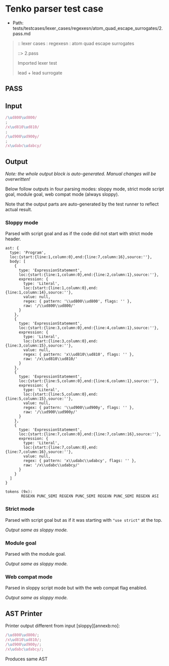 # Tenko parser test case

- Path: tests/testcases/lexer_cases/regexesn/atom_quad_escape_surrogates/2.pass.md

> :: lexer cases : regexesn : atom quad escape surrogates
>
> ::> 2.pass
>
> Imported lexer test
>
> lead + lead surrogate

## PASS

## Input

`````js
/\ud800\ud800/
;
/x\ud810\ud810/
;
/\ud900\ud900y/
;
/x\udabc\udabcy/
`````

## Output

_Note: the whole output block is auto-generated. Manual changes will be overwritten!_

Below follow outputs in four parsing modes: sloppy mode, strict mode script goal, module goal, web compat mode (always sloppy).

Note that the output parts are auto-generated by the test runner to reflect actual result.

### Sloppy mode

Parsed with script goal and as if the code did not start with strict mode header.

`````
ast: {
  type: 'Program',
  loc:{start:{line:1,column:0},end:{line:7,column:16},source:''},
  body: [
    {
      type: 'ExpressionStatement',
      loc:{start:{line:1,column:0},end:{line:2,column:1},source:''},
      expression: {
        type: 'Literal',
        loc:{start:{line:1,column:0},end:{line:1,column:14},source:''},
        value: null,
        regex: { pattern: '\\ud800\\ud800', flags: '' },
        raw: '/\\ud800\\ud800/'
      }
    },
    {
      type: 'ExpressionStatement',
      loc:{start:{line:3,column:0},end:{line:4,column:1},source:''},
      expression: {
        type: 'Literal',
        loc:{start:{line:3,column:0},end:{line:3,column:15},source:''},
        value: null,
        regex: { pattern: 'x\\ud810\\ud810', flags: '' },
        raw: '/x\\ud810\\ud810/'
      }
    },
    {
      type: 'ExpressionStatement',
      loc:{start:{line:5,column:0},end:{line:6,column:1},source:''},
      expression: {
        type: 'Literal',
        loc:{start:{line:5,column:0},end:{line:5,column:15},source:''},
        value: null,
        regex: { pattern: '\\ud900\\ud900y', flags: '' },
        raw: '/\\ud900\\ud900y/'
      }
    },
    {
      type: 'ExpressionStatement',
      loc:{start:{line:7,column:0},end:{line:7,column:16},source:''},
      expression: {
        type: 'Literal',
        loc:{start:{line:7,column:0},end:{line:7,column:16},source:''},
        value: null,
        regex: { pattern: 'x\\udabc\\udabcy', flags: '' },
        raw: '/x\\udabc\\udabcy/'
      }
    }
  ]
}

tokens (9x):
       REGEXN PUNC_SEMI REGEXN PUNC_SEMI REGEXN PUNC_SEMI REGEXN ASI
`````

### Strict mode

Parsed with script goal but as if it was starting with `"use strict"` at the top.

_Output same as sloppy mode._

### Module goal

Parsed with the module goal.

_Output same as sloppy mode._

### Web compat mode

Parsed in sloppy script mode but with the web compat flag enabled.

_Output same as sloppy mode._

## AST Printer

Printer output different from input [sloppy][annexb:no]:

````js
/\ud800\ud800/;
/x\ud810\ud810/;
/\ud900\ud900y/;
/x\udabc\udabcy/;
````

Produces same AST

